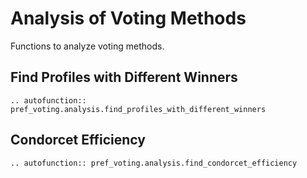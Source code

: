 Analysis of Voting Methods
=======================================

Functions to analyze voting methods.  

## Find Profiles with Different Winners

```{eval-rst}
.. autofunction:: pref_voting.analysis.find_profiles_with_different_winners

```

##   Condorcet Efficiency  

```{eval-rst}
.. autofunction:: pref_voting.analysis.find_condorcet_efficiency

```


